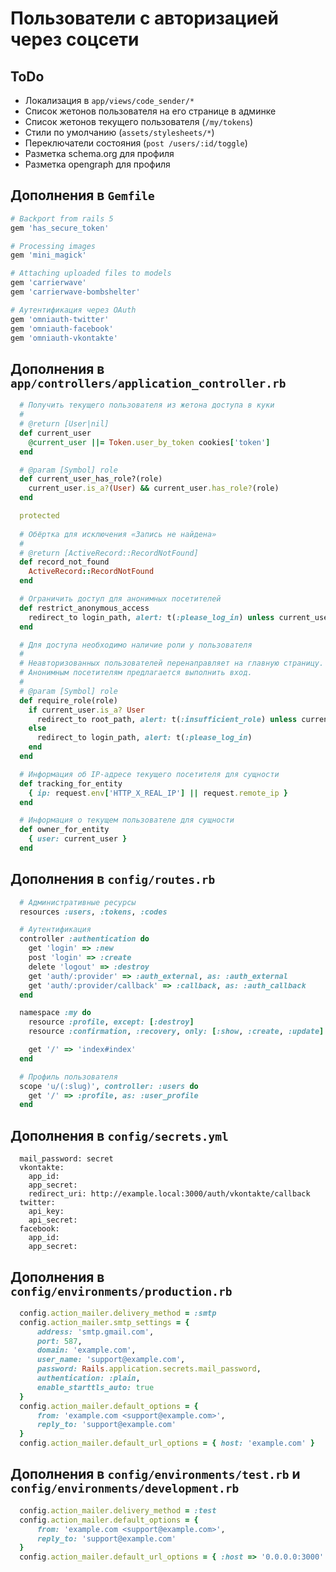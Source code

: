 Пользователи с авторизацией через соцсети
=========================================

ToDo
----

 * Локализация в `app/views/code_sender/*`
 * Список жетонов пользователя на его странице в админке
 * Список жетонов текущего пользователя (`/my/tokens`)
 * Стили по умолчанию (`assets/stylesheets/*`)
 * Переключатели состояния (`post /users/:id/toggle`)
 * Разметка schema.org для профиля
 * Разметка opengraph для профиля

Дополнения в `Gemfile`
----------------------

```ruby    
# Backport from rails 5
gem 'has_secure_token'

# Processing images
gem 'mini_magick'

# Attaching uploaded files to models
gem 'carrierwave'
gem 'carrierwave-bombshelter'

# Аутентификация через OAuth
gem 'omniauth-twitter'
gem 'omniauth-facebook'
gem 'omniauth-vkontakte'
```

Дополнения в `app/controllers/application_controller.rb`
--------------------------------------------------------

```ruby
  # Получить текущего пользователя из жетона доступа в куки
  #
  # @return [User|nil]
  def current_user
    @current_user ||= Token.user_by_token cookies['token']
  end

  # @param [Symbol] role
  def current_user_has_role?(role)
    current_user.is_a?(User) && current_user.has_role?(role)
  end

  protected
  
  # Обёртка для исключения «Запись не найдена»
  #
  # @return [ActiveRecord::RecordNotFound]
  def record_not_found
    ActiveRecord::RecordNotFound
  end

  # Ограничить доступ для анонимных посетителей
  def restrict_anonymous_access
    redirect_to login_path, alert: t(:please_log_in) unless current_user.is_a? User
  end

  # Для доступа необходимо наличие роли у пользователя
  #
  # Неавторизованных пользователей перенаправляет на главную страницу.
  # Анонимным посетителям предлагается выполнить вход.
  #
  # @param [Symbol] role
  def require_role(role)
    if current_user.is_a? User
      redirect_to root_path, alert: t(:insufficient_role) unless current_user.has_role? role
    else
      redirect_to login_path, alert: t(:please_log_in)
    end
  end

  # Информация об IP-адресе текущего посетителя для сущности
  def tracking_for_entity
    { ip: request.env['HTTP_X_REAL_IP'] || request.remote_ip }
  end

  # Информация о текущем пользователе для сущности
  def owner_for_entity
    { user: current_user }
  end
```

Дополнения в `config/routes.rb`
-------------------------------

```ruby
  # Административные ресурсы
  resources :users, :tokens, :codes

  # Аутентификация
  controller :authentication do
    get 'login' => :new
    post 'login' => :create
    delete 'logout' => :destroy
    get 'auth/:provider' => :auth_external, as: :auth_external
    get 'auth/:provider/callback' => :callback, as: :auth_callback
  end

  namespace :my do
    resource :profile, except: [:destroy]
    resource :confirmation, :recovery, only: [:show, :create, :update]

    get '/' => 'index#index'
  end

  # Профиль пользователя
  scope 'u/(:slug)', controller: :users do
    get '/' => :profile, as: :user_profile
  end
```

Дополнения в `config/secrets.yml`
---------------------------------

      mail_password: secret
      vkontakte:
        app_id: 
        app_secret: 
        redirect_uri: http://example.local:3000/auth/vkontakte/callback
      twitter:
        api_key: 
        api_secret: 
      facebook:
        app_id: 
        app_secret: 

Дополнения в `config/environments/production.rb`
------------------------------------------------

```ruby
  config.action_mailer.delivery_method = :smtp
  config.action_mailer.smtp_settings = {
      address: 'smtp.gmail.com',
      port: 587,
      domain: 'example.com',
      user_name: 'support@example.com',
      password: Rails.application.secrets.mail_password,
      authentication: :plain,
      enable_starttls_auto: true
  }
  config.action_mailer.default_options = {
      from: 'example.com <support@example.com>',
      reply_to: 'support@example.com'
  }
  config.action_mailer.default_url_options = { host: 'example.com' }
```

Дополнения в `config/environments/test.rb` и `config/environments/development.rb`
---------------------------------------------------------------------------------

```ruby
  config.action_mailer.delivery_method = :test
  config.action_mailer.default_options = {
      from: 'example.com <support@example.com>',
      reply_to: 'support@example.com'
  }
  config.action_mailer.default_url_options = { :host => '0.0.0.0:3000' }
```

